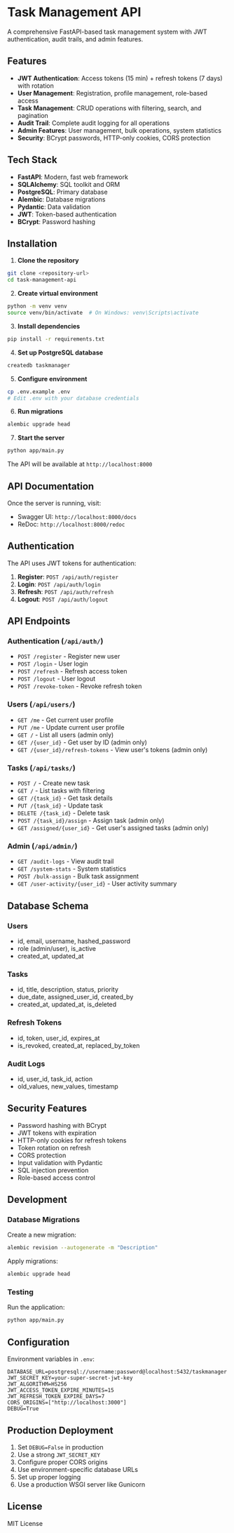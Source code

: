 # Task Management API

A comprehensive FastAPI-based task management system with JWT authentication, audit trails, and admin features.

## Features

- **JWT Authentication**: Access tokens (15 min) + refresh tokens (7 days) with rotation
- **User Management**: Registration, profile management, role-based access
- **Task Management**: CRUD operations with filtering, search, and pagination
- **Audit Trail**: Complete audit logging for all operations
- **Admin Features**: User management, bulk operations, system statistics
- **Security**: BCrypt passwords, HTTP-only cookies, CORS protection

## Tech Stack

- **FastAPI**: Modern, fast web framework
- **SQLAlchemy**: SQL toolkit and ORM
- **PostgreSQL**: Primary database
- **Alembic**: Database migrations
- **Pydantic**: Data validation
- **JWT**: Token-based authentication
- **BCrypt**: Password hashing

## Installation

1. **Clone the repository**
```bash
git clone <repository-url>
cd task-management-api
```

2. **Create virtual environment**
```bash
python -m venv venv
source venv/bin/activate  # On Windows: venv\Scripts\activate
```

3. **Install dependencies**
```bash
pip install -r requirements.txt
```

4. **Set up PostgreSQL database**
```bash
createdb taskmanager
```

5. **Configure environment**
```bash
cp .env.example .env
# Edit .env with your database credentials
```

6. **Run migrations**
```bash
alembic upgrade head
```

7. **Start the server**
```bash
python app/main.py
```

The API will be available at `http://localhost:8000`

## API Documentation

Once the server is running, visit:
- Swagger UI: `http://localhost:8000/docs`
- ReDoc: `http://localhost:8000/redoc`

## Authentication

The API uses JWT tokens for authentication:

1. **Register**: `POST /api/auth/register`
2. **Login**: `POST /api/auth/login`
3. **Refresh**: `POST /api/auth/refresh`
4. **Logout**: `POST /api/auth/logout`

## API Endpoints

### Authentication (`/api/auth/`)
- `POST /register` - Register new user
- `POST /login` - User login
- `POST /refresh` - Refresh access token
- `POST /logout` - User logout
- `POST /revoke-token` - Revoke refresh token

### Users (`/api/users/`)
- `GET /me` - Get current user profile
- `PUT /me` - Update current user profile
- `GET /` - List all users (admin only)
- `GET /{user_id}` - Get user by ID (admin only)
- `GET /{user_id}/refresh-tokens` - View user's tokens (admin only)

### Tasks (`/api/tasks/`)
- `POST /` - Create new task
- `GET /` - List tasks with filtering
- `GET /{task_id}` - Get task details
- `PUT /{task_id}` - Update task
- `DELETE /{task_id}` - Delete task
- `POST /{task_id}/assign` - Assign task (admin only)
- `GET /assigned/{user_id}` - Get user's assigned tasks (admin only)

### Admin (`/api/admin/`)
- `GET /audit-logs` - View audit trail
- `GET /system-stats` - System statistics
- `POST /bulk-assign` - Bulk task assignment
- `GET /user-activity/{user_id}` - User activity summary

## Database Schema

### Users
- id, email, username, hashed_password
- role (admin/user), is_active
- created_at, updated_at

### Tasks
- id, title, description, status, priority
- due_date, assigned_user_id, created_by
- created_at, updated_at, is_deleted

### Refresh Tokens
- id, token, user_id, expires_at
- is_revoked, created_at, replaced_by_token

### Audit Logs
- id, user_id, task_id, action
- old_values, new_values, timestamp

## Security Features

- Password hashing with BCrypt
- JWT tokens with expiration
- HTTP-only cookies for refresh tokens
- Token rotation on refresh
- CORS protection
- Input validation with Pydantic
- SQL injection prevention
- Role-based access control

## Development

### Database Migrations

Create a new migration:
```bash
alembic revision --autogenerate -m "Description"
```

Apply migrations:
```bash
alembic upgrade head
```

### Testing

Run the application:
```bash
python app/main.py
```

## Configuration

Environment variables in `.env`:

```
DATABASE_URL=postgresql://username:password@localhost:5432/taskmanager
JWT_SECRET_KEY=your-super-secret-jwt-key
JWT_ALGORITHM=HS256
JWT_ACCESS_TOKEN_EXPIRE_MINUTES=15
JWT_REFRESH_TOKEN_EXPIRE_DAYS=7
CORS_ORIGINS=["http://localhost:3000"]
DEBUG=True
```

## Production Deployment

1. Set `DEBUG=False` in production
2. Use a strong `JWT_SECRET_KEY`
3. Configure proper CORS origins
4. Use environment-specific database URLs
5. Set up proper logging
6. Use a production WSGI server like Gunicorn

## License

MIT License